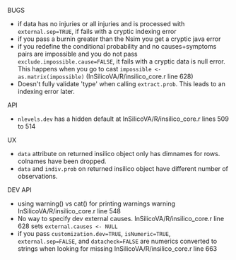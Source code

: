 BUGS
* if data has no injuries or all injuries and is processed with 
  `external.sep=TRUE`, if fails with a cryptic indexing error
* if you pass a burnin greater than the Nsim you get a cryptic java error
* if you redefine the conditional probability and no causes+symptoms pairs are
  impossible and you do not pass `exclude.impossible.cause=FALSE`, it fails
  with a cryptic data is null error. This happens when you go to cast 
  `impossible <- as.matrix(impossible)` (InSilicoVA/R/insilico_core.r line 628)
* Doesn't fully validate 'type' when calling `extract.prob`. This leads to an
  indexing error later.

API
* `nlevels.dev` has a hidden default at InSilicoVA/R/insilico_core.r lines 
  509 to 514

UX
* `data` attribute on returned insilico object only has dimnames for rows.
  colnames have been dropped.
* `data` and `indiv.prob` on returned insilico object have different number
  of observations.

DEV API
* using warning() vs cat() for printing warnings
    warning InSilicoVA/R/insilico_core.r line 548
* No way to specify dev external causes. InSilicoVA/R/insilico_core.r line 628
  sets `external.causes <- NULL`
* if you pass `customization.dev=TRUE`, `isNumeric=TRUE`, `external.sep=FALSE`,
  and `datacheck=FALSE` are numerics converted to strings when looking for
  missing InSilicoVA/R/insilico_core.r line 663